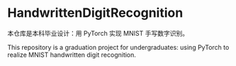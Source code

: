 # HandwrittenDigitRecognition

本仓库是本科毕业设计：用 PyTorch 实现 MNIST 手写数字识别。



This repository is a graduation project for undergraduates: using PyTorch to realize MNIST handwritten digit recognition.